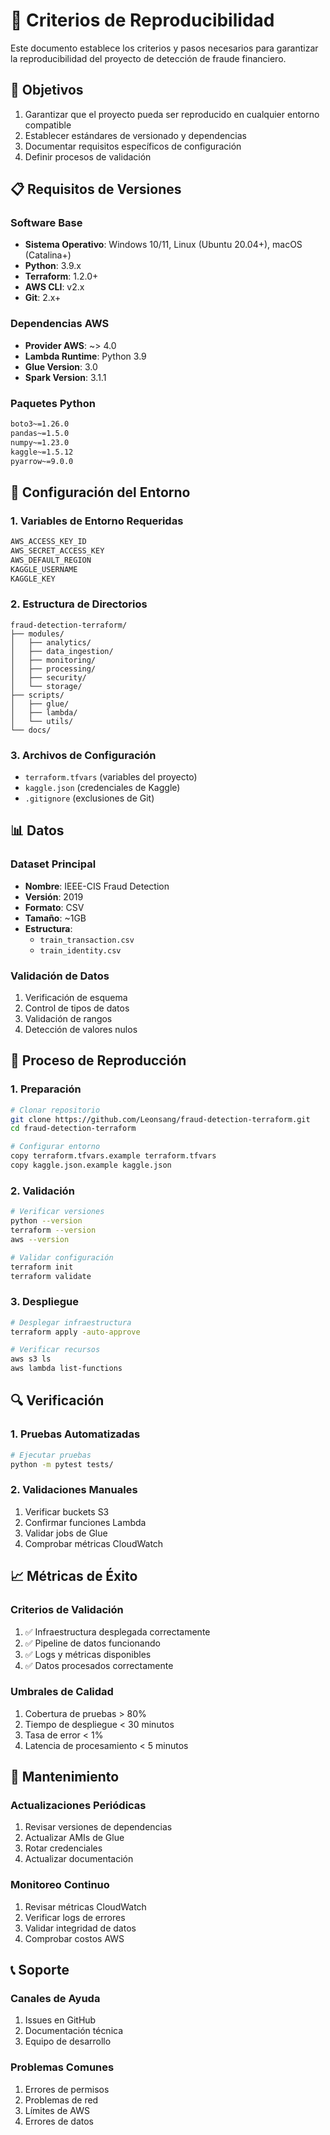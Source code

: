 # 🔄 Criterios de Reproducibilidad

Este documento establece los criterios y pasos necesarios para garantizar la reproducibilidad del proyecto de detección de fraude financiero.

## 🎯 Objetivos

1. Garantizar que el proyecto pueda ser reproducido en cualquier entorno compatible
2. Establecer estándares de versionado y dependencias
3. Documentar requisitos específicos de configuración
4. Definir procesos de validación

## 📋 Requisitos de Versiones

### Software Base
- **Sistema Operativo**: Windows 10/11, Linux (Ubuntu 20.04+), macOS (Catalina+)
- **Python**: 3.9.x
- **Terraform**: 1.2.0+
- **AWS CLI**: v2.x
- **Git**: 2.x+

### Dependencias AWS
- **Provider AWS**: ~> 4.0
- **Lambda Runtime**: Python 3.9
- **Glue Version**: 3.0
- **Spark Version**: 3.1.1

### Paquetes Python
```requirements.txt
boto3~=1.26.0
pandas~=1.5.0
numpy~=1.23.0
kaggle~=1.5.12
pyarrow~=9.0.0
```

## 🔧 Configuración del Entorno

### 1. Variables de Entorno Requeridas
```bash
AWS_ACCESS_KEY_ID
AWS_SECRET_ACCESS_KEY
AWS_DEFAULT_REGION
KAGGLE_USERNAME
KAGGLE_KEY
```

### 2. Estructura de Directorios
```
fraud-detection-terraform/
├── modules/
│   ├── analytics/
│   ├── data_ingestion/
│   ├── monitoring/
│   ├── processing/
│   ├── security/
│   └── storage/
├── scripts/
│   ├── glue/
│   ├── lambda/
│   └── utils/
└── docs/
```

### 3. Archivos de Configuración
- `terraform.tfvars` (variables del proyecto)
- `kaggle.json` (credenciales de Kaggle)
- `.gitignore` (exclusiones de Git)

## 📊 Datos

### Dataset Principal
- **Nombre**: IEEE-CIS Fraud Detection
- **Versión**: 2019
- **Formato**: CSV
- **Tamaño**: ~1GB
- **Estructura**:
  - `train_transaction.csv`
  - `train_identity.csv`

### Validación de Datos
1. Verificación de esquema
2. Control de tipos de datos
3. Validación de rangos
4. Detección de valores nulos

## 🚀 Proceso de Reproducción

### 1. Preparación
```bash
# Clonar repositorio
git clone https://github.com/Leonsang/fraud-detection-terraform.git
cd fraud-detection-terraform

# Configurar entorno
copy terraform.tfvars.example terraform.tfvars
copy kaggle.json.example kaggle.json
```

### 2. Validación
```bash
# Verificar versiones
python --version
terraform --version
aws --version

# Validar configuración
terraform init
terraform validate
```

### 3. Despliegue
```bash
# Desplegar infraestructura
terraform apply -auto-approve

# Verificar recursos
aws s3 ls
aws lambda list-functions
```

## 🔍 Verificación

### 1. Pruebas Automatizadas
```bash
# Ejecutar pruebas
python -m pytest tests/
```

### 2. Validaciones Manuales
1. Verificar buckets S3
2. Confirmar funciones Lambda
3. Validar jobs de Glue
4. Comprobar métricas CloudWatch

## 📈 Métricas de Éxito

### Criterios de Validación
1. ✅ Infraestructura desplegada correctamente
2. ✅ Pipeline de datos funcionando
3. ✅ Logs y métricas disponibles
4. ✅ Datos procesados correctamente

### Umbrales de Calidad
1. Cobertura de pruebas > 80%
2. Tiempo de despliegue < 30 minutos
3. Tasa de error < 1%
4. Latencia de procesamiento < 5 minutos

## 🔄 Mantenimiento

### Actualizaciones Periódicas
1. Revisar versiones de dependencias
2. Actualizar AMIs de Glue
3. Rotar credenciales
4. Actualizar documentación

### Monitoreo Continuo
1. Revisar métricas CloudWatch
2. Verificar logs de errores
3. Validar integridad de datos
4. Comprobar costos AWS

## 📞 Soporte

### Canales de Ayuda
1. Issues en GitHub
2. Documentación técnica
3. Equipo de desarrollo

### Problemas Comunes
1. Errores de permisos
2. Problemas de red
3. Límites de AWS
4. Errores de datos 